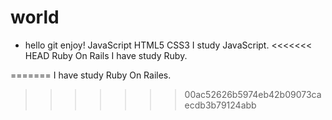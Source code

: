 # world
- hello
git enjoy!
JavaScript
HTML5
CSS3
I study JavaScript.
<<<<<<< HEAD
Ruby On Rails
I have study Ruby.

=======
I have study Ruby On Railes.
>>>>>>> 00ac52626b5974eb42b09073caecdb3b79124abb
